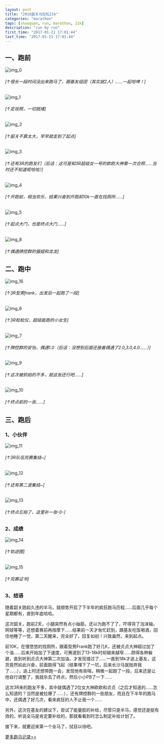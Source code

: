 ```yaml
---
layout: post
title: "2016韶关马拉松21k"
categories: "marathon"
tags: [shaoguan, run, marathon, 21k]
description: "run by run"
first_time: "2017-01-21 17:01:44"
last_time: "2017-01-21 17:01:44"
---
```


## 一、跑前

![img_0][]

###### [↑很长一段时间没出来跑马了，跟基友组团（其实就2人）……一起哈啤！]

![img_1][]

###### [↑定妆照，一切就绪]

![img_2][]

###### [↑韶关不算太大，早早就走到了起点]

![img_3][]

###### [↑还有3R的跑友们（后话：这可是和3R超级女一号的欧欧大神第一次合照……当时还不知道呢哈哈）]

![img_4][]

###### [↑开跑前，相当欢乐，结果兴奋到开跑前10k一直在找厕所……]

![img_5][]

###### [↑起点大门，也是终点大门……]

![img_8][]

###### [↑偶遇牌控群的猫姐和龙龙]

## 二、跑中

![img_16][]

###### [↑3R型男frank，出发后一起跑了一段]

![img_6][]

###### [↑3R粒粒仪，超级能跑的小女生]

![img_7][]

###### [↑牌控群的安怡，偶遇1.0（后话：没想到后面还接着偶遇了2.0,3.0,4.0……）]

![img_9][]

###### [↑这次被抓拍的不多，就这张还行吧……]

![img_10][]

###### [↑终点前的一张……]

## 三、跑后

### 1、小伙伴

![img_11][]

###### [↑3R队伍完赛集结~]

![img_12][]

###### [↑还有第二波集结~]

![img_13][]

###### [↑终点忘拍了，这里补一张-0-]

### 2、成绩

![img_14][]

###### [↑轨迹图]

![img_15][]

###### [↑完赛证书]

### 3、结语    

随着韶关跑起久违的半马，就顺势开启了下半年的疯狂跑马历程……后面几乎每个星期都有，直到年底哈哈。

这次韶关，跑前2天，小腿突然有点小抽筋，还以为跑不了了，吓得背了泡沫轴，网球等等，还想着赛前再按摩下……结果前一天才匆忙赶到，跟基友吃饭喝酒，回住地睡了一觉，第二天醒来，完全好了，回复如初！兴致盎然，来到起点。

前10K，在慢悠悠的找厕所，跟着型男Frank跑了好几K，还被贞贞大神超过加了个油……后来开始加了下速度，可赛道到了13-18k时却越来越窄……顾得各种躲避，直到听到贞贞大神第二次加油，才发现错过了……一直到18k才追上基友，这货竟然如此兴奋，前面跑得飞起（结果埋下了一坑，后来长沙马就抛弃我了……），追上时还想带跑一会，发现他有些喘，稍微一起跑了一段，后来还是让他自行调整了，我就杀去了终点，然后小小PB了一下…… 

这次3R来的跑友不多，其中就偶遇了2位女大神欧欧和贞贞（之后才知道的……怎么知道的？当然是被拉爆了……），还有牌控群的一些朋友，而且在下半年的跑马中，还偶遇了好几次，看来疯狂的人不止我一个……

另外，这次在基友的建议下，尝试了能量胶的补给，尽管只是半马，感觉还是挺有效的，听说全马是肯定要补给的，那就看看到时怎么制定补给计划了。

接下来，就要迎来第一个全马了，拭目以待吧。

[<u>更多跑马记录>></u>](/runningabout/marathon-records.html)


[img_0]:{{site.img_url}}/{{page.url|remove:".html"}}/hapi.jpg
[img_1]:{{site.img_url}}/{{page.url|remove:".html"}}/makeup.jpg
[img_2]:{{site.img_url}}/{{page.url|remove:".html"}}/morning.jpg
[img_3]:{{site.img_url}}/{{page.url|remove:".html"}}/3R_before.jpg
[img_4]:{{site.img_url}}/{{page.url|remove:".html"}}/3R_start.jpg
[img_5]:{{site.img_url}}/{{page.url|remove:".html"}}/start.jpg
[img_6]:{{site.img_url}}/{{page.url|remove:".html"}}/liliyi.jpg
[img_7]:{{site.img_url}}/{{page.url|remove:".html"}}/anyi.jpg
[img_8]:{{site.img_url}}/{{page.url|remove:".html"}}/mao_and_long.jpg
[img_9]:{{site.img_url}}/{{page.url|remove:".html"}}/move.jpg
[img_10]:{{site.img_url}}/{{page.url|remove:".html"}}/enddoor.jpg
[img_11]:{{site.img_url}}/{{page.url|remove:".html"}}/3R_end.jpg
[img_12]:{{site.img_url}}/{{page.url|remove:".html"}}/3R_end2.jpg
[img_13]:{{site.img_url}}/{{page.url|remove:".html"}}/21k_done.jpg
[img_14]:{{site.img_url}}/{{page.url|remove:".html"}}/track.png
[img_15]:{{site.img_url}}/{{page.url|remove:".html"}}/certificate.jpg
[img_16]:{{site.img_url}}/{{page.url|remove:".html"}}/with3R.jpg

